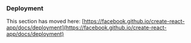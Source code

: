 ### Deployment

This section has moved here: [https://facebook.github.io/create-react-app/docs/deployment](https://facebook.github.io/create-react-app/docs/deployment)

